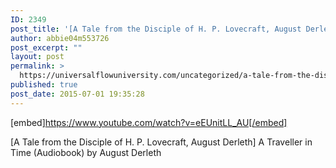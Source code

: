 ```yaml
---
ID: 2349
post_title: '[A Tale from the Disciple of H. P. Lovecraft, August Derleth]  A Traveller in Time (Audiobook)'
author: abbie04m553726
post_excerpt: ""
layout: post
permalink: >
  https://universalflowuniversity.com/uncategorized/a-tale-from-the-disciple-of-h-p-lovecraft-august-derleth-a-traveller-in-time-audiobook/
published: true
post_date: 2015-07-01 19:35:28
---
```

[embed]https://www.youtube.com/watch?v=eEUnitLL_AU[/embed]<br>
<p>[A Tale from the Disciple of H. P. Lovecraft, August Derleth]  A Traveller in Time (Audiobook) by August Derleth</p>